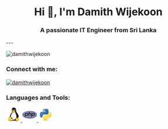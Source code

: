 <h1 align="center">Hi 👋, I'm Damith Wijekoon</h1>
<h3 align="center">A passionate IT Engineer from Sri Lanka</h3>
---
<p align="left"> <img src="https://komarev.com/ghpvc/?username=damithwijekoon&label=Profile%20views&color=0e75b6&style=flat" alt="damithwijekoon" /> </p>

<h3 align="left">Connect with me:</h3>
<p align="left">
<a href="https://linkedin.com/in/damithwijekoon" target="blank"><img align="center" src="https://raw.githubusercontent.com/rahuldkjain/github-profile-readme-generator/master/src/images/icons/Social/linked-in-alt.svg" alt="damithwijekoon" height="30" width="40" /></a>
</p>

<h3 align="left">Languages and Tools:</h3>
<p align="left"> <a href="https://www.linux.org/" target="_blank" rel="noreferrer"> <img src="https://raw.githubusercontent.com/devicons/devicon/master/icons/linux/linux-original.svg" alt="linux" width="40" height="40"/> </a> <a href="https://www.php.net" target="_blank" rel="noreferrer"> <img src="https://raw.githubusercontent.com/devicons/devicon/master/icons/php/php-original.svg" alt="php" width="40" height="40"/> </a> <a href="https://www.python.org" target="_blank" rel="noreferrer"> <img src="https://raw.githubusercontent.com/devicons/devicon/master/icons/python/python-original.svg" alt="python" width="40" height="40"/> </a> </p>
